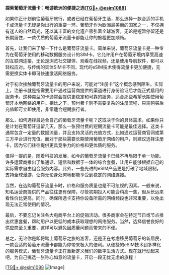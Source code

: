 **探索葡萄牙流量卡：畅游欧洲的便捷之选[[TG💪+ @esim1088](https://t.me/s/esim1088)]**

如果你正计划前往葡萄牙旅行，或者已经在葡萄牙生活，那么选择一款合适的手机卡或流量卡无疑是你出行的重要一环。葡萄牙作为欧洲最美丽的国家之一，不仅拥有迷人的自然风光，还以其丰富的文化遗产吸引着全球游客。无论是短暂停留还是长期居住，一款优质的葡萄牙流量卡都能让你的旅程更加顺畅。

首先，让我们来了解一下什么是葡萄牙流量卡。简单来说，葡萄牙流量卡是一种专为在葡萄牙使用的移动数据服务设计的SIM卡。它允许用户在葡萄牙境内享受高速的互联网连接，无论是浏览社交媒体、观看在线视频，还是使用导航软件，都可以轻松应对。与传统的实体SIM卡不同，现代的eSIM技术使得流量卡更加便捷，无需更换实体卡即可快速激活网络服务。

对于初次接触葡萄牙流量卡的用户来说，可能对“注册卡”这个概念感到陌生。实际上，注册卡就是指需要用户通过运营商提供的渠道进行身份验证后才能正式启用的服务卡。这种类型的卡通常会提供更稳定和可靠的服务，适合那些希望长期使用葡萄牙本地网络的用户。相比之下，预付费卡则不需要复杂的注册流程，只需购买后充值即可立即使用，非常适合短期旅行者。

那么，如何选择最适合自己的葡萄牙流量卡呢？这取决于你的具体需求。如果你只是计划在葡萄牙逗留几天，那么一张预付费的短期流量卡可能是最佳选择。这类卡通常包含一定量的数据流量，并且支持灵活的充值方式，比如通过运营商官网或第三方平台进行充值。而对于那些需要长期使用葡萄牙网络的用户，则建议选择注册卡，因为它们往往提供更具竞争力的价格和更优质的服务。

值得一提的是，随着科技的发展，如今的葡萄牙流量卡已经不再局限于单一功能。许多运营商推出了集通话、短信和数据于一体的综合套餐，让用户能够根据自己的实际需求自由组合服务内容。此外，一些先进的eSIM产品更是打破了地域限制，支持全球漫游，让你无论身处何地都能享受到稳定的网络连接。

当然，在选购葡萄牙流量卡时，价格和服务质量也是不可忽视的因素。一般来说，知名运营商提供的产品往往更有保障，尽管初期投入可能会稍高一些，但从长远来看性价比更高。同时，确保所选卡支持你设备所需的网络频段也非常重要，以免出现无法正常使用的情况。

最后，不要忘记关注各大电商平台上的促销活动。很多商家会在特定节日或节点推出优惠套餐，帮助用户以更低的成本获取理想的网络服务。当然，选择信誉良好的供应商至关重要，这样可以避免因质量问题而带来的不便。

总之，无论你是即将踏上葡萄牙之旅的游客，还是正在考虑移民葡萄牙的新居民，一款合适的葡萄牙流量卡都能为你带来极大的便利。从便捷的eSIM技术到多样化的服务模式，葡萄牙流量卡正在重新定义我们的数字生活方式。现在就行动起来吧，为自己挑选一张称心如意的流量卡，开启一段无忧无虑的旅程！

[[TG💪+ @esim1088](https://t.me/s/esim1088) ![Image](https://i.postimg.cc/4NQfJmqS/Snipaste-2025-05-13-00-14-12.png)]
